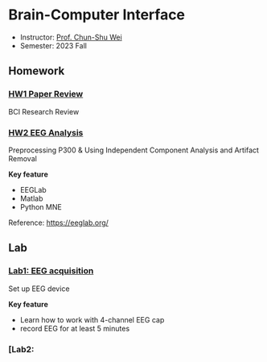 # Brain-Computer Interface
- Instructor: [Prof. Chun-Shu Wei](https://sites.google.com/view/wei-cecnl/)
- Semester: 2023 Fall

## Homework

### [HW1 Paper Review](https://docs.google.com/document/d/1iGntRdCkYW58UtT6ZcNt9gbjD7CnsIydpYk_j5u6Fks/edit?tab=t.0)
BCI Research Review

### [HW2 EEG Analysis](https://docs.google.com/document/d/14Z3eEZqR3-dIJ_qFf7efZGTN9PZMMNrQ/edit)
Preprocessing P300 & Using Independent Component Analysis and Artifact Removal

**Key feature**
- EEGLab
- Matlab
- Python MNE

Reference: https://eeglab.org/

## Lab

### [Lab1: EEG acquisition](https://docs.google.com/document/d/11BufkUJcEF0ssB7zgCCN8N7BtYfIvQlprkdgY7nu7mI/edit?tab=t.0)
Set up EEG device

**Key feature**
- Learn how to work with 4-channel EEG cap
- record EEG for at least 5 minutes

### [Lab2: 
